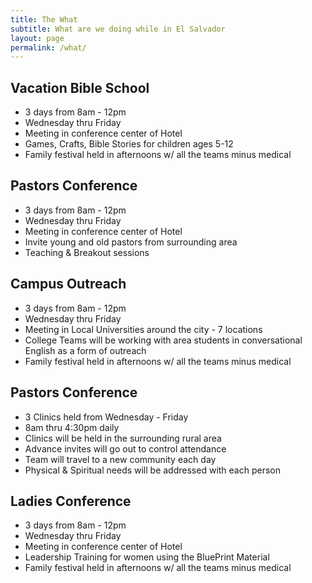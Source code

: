 ```yaml
---
title: The What
subtitle: What are we doing while in El Salvador
layout: page
permalink: /what/
---
```


## Vacation Bible School

* 3 days from 8am - 12pm
* Wednesday thru Friday
* Meeting in conference center of Hotel
* Games, Crafts, Bible Stories for children ages 5-12
* Family festival held in afternoons w/ all the teams minus medical

## Pastors Conference

* 3 days from 8am - 12pm
* Wednesday thru Friday
* Meeting in conference center of Hotel
* Invite young and old pastors from surrounding area
* Teaching & Breakout sessions

## Campus Outreach

* 3 days from 8am - 12pm
* Wednesday thru Friday
* Meeting in Local Universities around the city - 7 locations
* College Teams will be working with area students in conversational English as a form of outreach
* Family festival held in afternoons w/ all the teams minus medical

## Pastors Conference

* 3 Clinics held from Wednesday - Friday
* 8am thru 4:30pm daily
* Clinics will be held in the surrounding rural area
* Advance invites will go out to control attendance
* Team will travel to a new community each day
* Physical & Spiritual needs will be addressed with each person

## Ladies Conference

* 3 days from 8am - 12pm
* Wednesday thru Friday
* Meeting in conference center of Hotel
* Leadership Training for women using the BluePrint Material
* Family festival held in afternoons w/ all the teams minus medical
